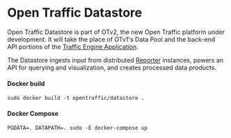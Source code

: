 # Open Traffic Datastore

Open Traffic Datastore is part of OTv2, the new Open Traffic platform under development. It will take the place of OTv1's Data Pool and the back-end API portions of the [Traffic Engine Application](https://github.com/opentraffic/traffic-engine-app).

The Datastore ingests input from distributed [Reporter](https://github.com/opentraffic/reporter) instances, powers an API for querying and visualization, and creates processed data products.

#### Docker build

    sudo docker build -t opentraffic/datastore .

#### Docker Compose

    PGDATA=. DATAPATH=. sudo -E docker-compose up

